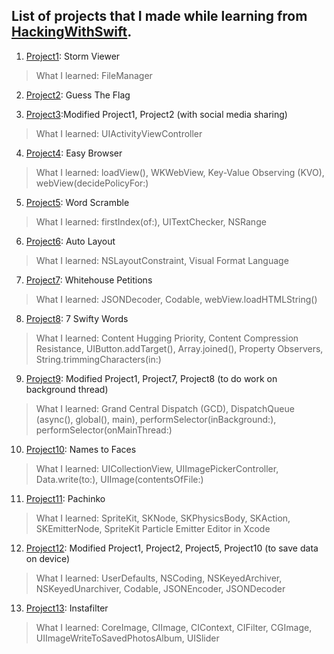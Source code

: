 ## List of projects that I made while learning from [HackingWithSwift](https://hackingwithswift.com/read).

1. [Project1](/Project1): Storm Viewer

> What I learned: FileManager

2. [Project2](/Project2): Guess The Flag

3. [Project3](/Project3):Modified Project1, Project2 (with social media sharing)

> What I learned: UIActivityViewController

4. [Project4](/Project4): Easy Browser

> What I learned: loadView(), WKWebView, Key-Value Observing (KVO), webView(decidePolicyFor:)

5. [Project5](/Project5): Word Scramble

> What I learned: firstIndex(of:), UITextChecker, NSRange

6. [Project6](/Project6): Auto Layout

> What I learned: NSLayoutConstraint, Visual Format Language

7. [Project7](/Project7): Whitehouse Petitions

> What I learned: JSONDecoder, Codable, webView.loadHTMLString()

8. [Project8](/Project8): 7 Swifty Words

> What I learned: Content Hugging Priority, Content Compression Resistance, UIButton.addTarget(), Array.joined(), Property Observers, String.trimmingCharacters(in:)

9. [Project9](/Project9): Modified Project1, Project7, Project8 (to do work on background thread)

> What I learned: Grand Central Dispatch (GCD), DispatchQueue (async(), global(), main), performSelector(inBackground:), performSelector(onMainThread:)

10. [Project10](/Project10): Names to Faces

> What I learned: UICollectionView, UIImagePickerController, Data.write(to:), UIImage(contentsOfFile:)

11. [Project11](/Project11): Pachinko

> What I learned: SpriteKit, SKNode, SKPhysicsBody, SKAction, SKEmitterNode, SpriteKit Particle Emitter Editor in Xcode

12. [Project12](/Project12): Modified Project1, Project2, Project5, Project10 (to save data on device)

> What I learned: UserDefaults, NSCoding, NSKeyedArchiver, NSKeyedUnarchiver, Codable, JSONEncoder, JSONDecoder

13. [Project13](/Project13): Instafilter

> What I learned: CoreImage, CIImage, CIContext, CIFilter, CGImage, UIImageWriteToSavedPhotosAlbum, UISlider
